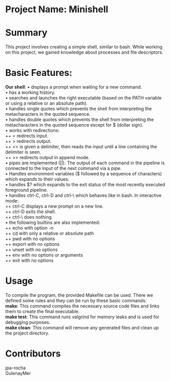 # Project Name: Minishell

# Summary
This project involves creating a simple shell, similar to bash. While working on this project, we gained knowledge about processes and file descriptors.

# Basic Features:
**Our shell**:
• displays a prompt when waiting for a new command. \
• has a working history. \
• searches and launches the right executable (based on the PATH variable or using a
  relative or an absolute path). \
• handles single quotes which prevents the shell from interpreting the metacharacters
  in the quoted sequence. \
• handles double quotes which prevents the shell from interpreting the metacharacters
  in the quoted sequence except for $ (dollar sign). \
  • works with redirections: \
    ++ < redirects input. \
    ++ > redirects output. \
    ++ << is given a delimiter, then reads the input until a line containing the
      delimiter is seen. \
    ++ >> redirects output in append mode. \
• pipes are implemented (||). The output of each command in the pipeline is
connected to the input of the next command via a pipe. \
• Handles environment variables ($ followed by a sequence of characters) which expands to their values.\
• handles $? which expands to the exit status of the most recently executed
foreground pipeline.\
• handles ctrl-C, ctrl-D and ctrl-\ which behaves like in bash.
  In interactive mode:\
   ++ ctrl-C displays a new prompt on a new line. \
   ++ ctrl-D exits the shell.\
   ++ ctrl-\ does nothing.\
 • the following builtins are also implemented:\
   ++ echo with option -n\
   ++ cd with only a relative or absolute path\
   ++ pwd with no options\
   ++ export with no options\
   ++ unset with no options\
   ++ env with no options or arguments\
   ++ exit with no options

# Usage
To compile the program, the provided Makefile can be used. There we defined some rules and they can be run by these basic commands:<br>
**make**: This command compiles the necessary source code files and links them to create the final executable.<br>
**make test**: This command runs valgrind for memory leaks and is used for debugging purposes.<br>
**make clean**: This command will remove any generated files and clean up the project directory.<br>

# Contributors
jpa-rocha<br>
GulenayMer<br>
